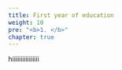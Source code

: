 ```yaml
---
title: First year of education
weight: 10
pre: "<b>1. </b>"
chapter: true
---
```


hiiiiiiiiiiiiiiii